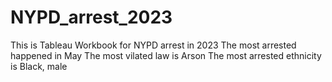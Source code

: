 # NYPD_arrest_2023
This is Tableau Workbook for NYPD arrest in 2023
The most arrested happened in May
The most vilated law is Arson
The most arrested ethnicity is Black, male
